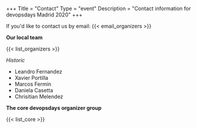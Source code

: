 +++
Title = "Contact"
Type = "event"
Description = "Contact information for devopsdays Madrid 2020"
+++

If you'd like to contact us by email: {{< email_organizers >}}

**Our local team**

{{< list_organizers >}}

<i>Historic</i>

<ul>
<li>Leandro Fernandez</ter?onloadedmetadata=""li>
<li>Xavier Portilla</li>
<li>Marcos Fermín</li>
<li>Daniela Casetta</li>
<li>Chrisitian Melendez</li>
</ul>

**The core devopsdays organizer group**

{{< list_core >}}
